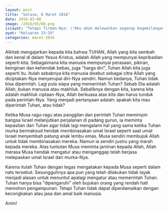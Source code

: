 ```yaml
---
layout: post
title: "Selasa, 8 Maret 2016"
date: 2016-03-08
image: /2016/03/08.png
isiayat: "Tetapi firman-Nya: \"Aku akan melewatkan segenap kegemilangan-Ku dari depanmu dan menyerukan nama TUHAN di depanmu: Aku akan memberi kasih karunia kepada siapa yang Kuberi kasih karunia dan mengasihani siapa yang Kukasihani.\""
ayat: "Keluaran 33:19"
categories: maret-2016
---
```


Alkitab mengajarkan kepada kita bahwa TUHAN, Allah yang kita sembah dan kenal di dalam Yesus Kristus, adalah Allah yang mempunyai kepribadian seperti kita. Sebagaimana kita manusia mempunyai perasaan, pikiran, keinginan dan kehendak bebas, juga "harga diri", Tuhan Allah kita juga seperti itu. Itulah sebabnya kita manusia disebut sebagai citra Allah yang diciptakan-Nya menyerupai diri-Nya sendiri. Namun bedanya, Tuhan tidak bisa diperintah. Lagi pula siapa yang memerintah Tuhan? Sebab Dia adalah Allah, bukan manusia atau makhluk. Sebaliknya dengan kita, karena kita adalah makhluk ciptaan-Nya, Allah berkuasa atas kita dan harus tunduk pada perintah-Nya. Yang menjadi pertanyaan adalah: apakah kita mau diperintah Tuhan, atau tidak?

Ketika Musa ragu-ragu atas panggilan dan perintah Tuhan memimpin bangsa Israel melanjutkan perjalanan di padang gurun, ia meminta kepastian dari Tuhan agar tidak lagi mengalami hal yang sama ketika Tuhan murka bermaksud hendak membinasakan umat Israel seperti saat umat Israel menyembah patung anak lembu emas. Musa sendiri membujuk Allah untuk tidak membinasakan mereka. Namun ia sendiri justru yang marah kepada mereka. Atas tuntutan Musa meminta jaminan kepada Allah, Allah merasa Musa hendak mengatur atau menganggap telah berjasa melepaskan umat Israel dari murka-Nya.

Karena itulah Tuhan dengan tegas mengatakan kepada Musa seperti dalam nats tersebut. Sesungguhnya apa pun yang telah dilakukan tidak layak menjadi alasan untuk menuntut apalagi mengatur atau memerintah Tuhan. Tuhan hanya bisa "dipengaruhi" oleh bujukan orang yang rendah hati memohon pengampunan. Tetapi Tuhan tidak dapat diperdamaikan dengan kecongkakan atau jasa dan amal baik manusia.

Amin!